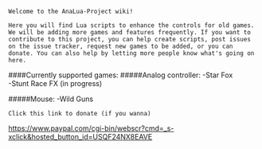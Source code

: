 	Welcome to the AnaLua-Project wiki!

	Here you will find Lua scripts to enhance the controls for old games. We will be adding more games and features frequently. If you want to contribute to this project, you can help create scripts, post issues on the issue tracker, request new games to be added, or you can donate. You can also help by letting more people know what's going on here.
	
####Currently supported games:
#####Analog controller:
-Star Fox  
-Stunt Race FX (in progress) 

#####Mouse:
-Wild Guns 

	Click this link to donate (if you wanna)  
https://www.paypal.com/cgi-bin/webscr?cmd=_s-xclick&hosted_button_id=USQF24NX8EAVE
